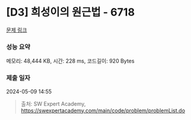 # [D3] 희성이의 원근법 - 6718 

[문제 링크](https://swexpertacademy.com/main/code/problem/problemDetail.do?contestProbId=AWd7qcdatpEDFAUh) 

### 성능 요약

메모리: 48,444 KB, 시간: 228 ms, 코드길이: 920 Bytes

### 제출 일자

2024-05-09 14:55



> 출처: SW Expert Academy, https://swexpertacademy.com/main/code/problem/problemList.do